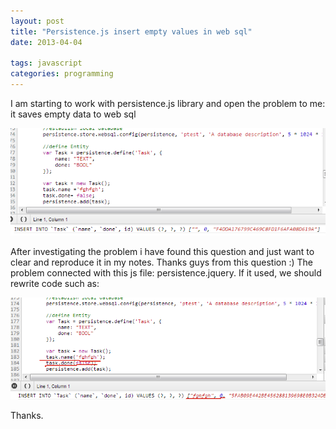 ```yaml
---
layout: post
title: "Persistence.js insert empty values in web sql"
date: 2013-04-04

tags: javascript
categories: programming
---
```

I am starting to work with persistence.js library and open the problem to me: it saves empty data to web sql

![example1](/images/persistance1.png)

After investigating the problem i have found this question  and just want to clear and reproduce it in my notes. Thanks guys from this question :)
The problem connected with this js file: persistence.jquery. If it used, we should rewrite code such as:

![example2](/images/persistance2.png)

Thanks.